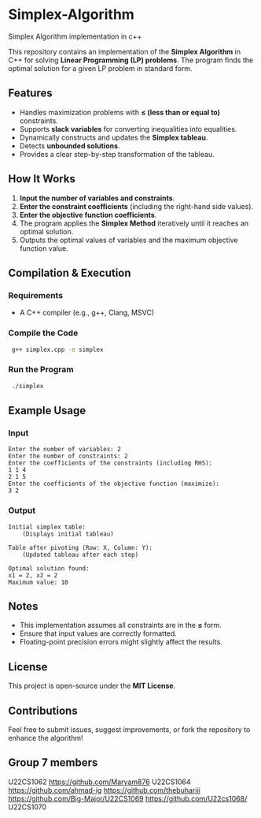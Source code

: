 # Simplex-Algorithm
Simplex Algorithm implementation in c++

This repository contains an implementation of the **Simplex Algorithm** in C++ for solving **Linear Programming (LP) problems**. The program finds the optimal solution for a given LP problem in standard form.

## Features

- Handles maximization problems with **≤ (less than or equal to)** constraints.
- Supports **slack variables** for converting inequalities into equalities.
- Dynamically constructs and updates the **Simplex tableau**.
- Detects **unbounded solutions**.
- Provides a clear step-by-step transformation of the tableau.

## How It Works

1. **Input the number of variables and constraints**.
2. **Enter the constraint coefficients** (including the right-hand side values).
3. **Enter the objective function coefficients**.
4. The program applies the **Simplex Method** iteratively until it reaches an optimal solution.
5. Outputs the optimal values of variables and the maximum objective function value.

## Compilation & Execution

### Requirements

- A C++ compiler (e.g., g++, Clang, MSVC)

### Compile the Code

```sh
 g++ simplex.cpp -o simplex
```

### Run the Program

```sh
 ./simplex
```

## Example Usage

### Input

```
Enter the number of variables: 2
Enter the number of constraints: 2
Enter the coefficients of the constraints (including RHS):
1 1 4
2 1 5
Enter the coefficients of the objective function (maximize):
3 2
```

### Output

```
Initial simplex table:
    (Displays initial tableau)

Table after pivoting (Row: X, Column: Y):
    (Updated tableau after each step)

Optimal solution found:
x1 = 2, x2 = 2
Maximum value: 10
```

## Notes

- This implementation assumes all constraints are in the **≤** form.
- Ensure that input values are correctly formatted.
- Floating-point precision errors might slightly affect the results.

## License

This project is open-source under the **MIT License**.

## Contributions

Feel free to submit issues, suggest improvements, or fork the repository to enhance the algorithm!

## Group 7 members
U22CS1062 https://github.com/Maryam876 
U22CS1064 https://github.com/ahmad-ig
https://github.com/thebuhariii
https://github.com/Big-Major/U22CS1069
https://github.com/U22cs1068/
U22CS1070

